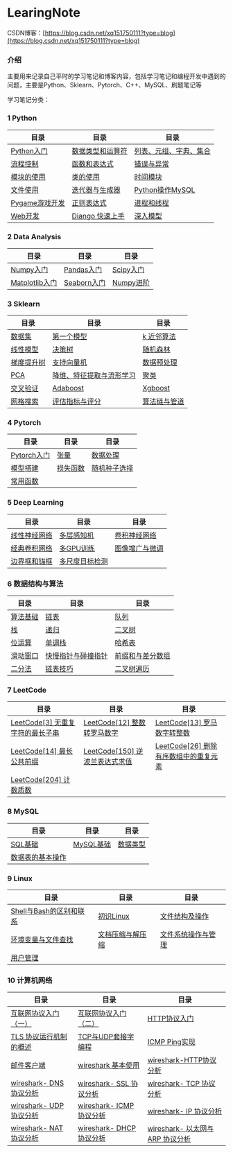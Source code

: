 # LearingNote

CSDN博客：[https://blog.csdn.net/xq151750111?type=blog](https://blog.csdn.net/xq151750111?type=blog)
### 介绍

主要用来记录自己平时的学习笔记和博客内容，包括学习笔记和编程开发中遇到的问题，主要是Python、Sklearn、Pytorch、C++、MySQL、刷题笔记等

学习笔记分类：

### 1 Python

| 目录 | 目录 |  目录 |
| --| -- | -- | 
|[Python入门](./2022/Python/Base)  |  [数据类型和运算符](./2022/Python/DataType) |   [列表、元组、字典、集合](./2022/Python/DataStructures) |
|  [流程控制](./2022/Python/ProcessControl)  |  [函数和表达式](./2022/Python/Function)  |  [错误与异常](./2022/Python/typeerror) |
| [模块的使用](./2022/Python/module)  | [类的使用](./2022/Python/Class)  | [时间模块](./2022/Python/Datatime) |
| [文件使用](./2022/Python/File)    | [迭代器与生成器](./2022/Python/iter)  | [Python操作MySQL](./2022/Python/DataBase)| 
| [Pygame游戏开发](./2022/Python/Pygame)   | [正则表达式](./2022/Python/Re)    | [进程和线程](./2022/Python/thread)|
| [Web开发](./2022/Python/Web)  |  [Diango 快速上手](./2022/Python/Web/Django%E5%BF%AB%E9%80%9F%E4%B8%8A%E6%89%8B.md)  |  [深入模型](./2022/Python/Web/%E6%B7%B1%E5%85%A5%E6%A8%A1%E5%9E%8B.md)   |

### 2 Data Analysis

|  目录 |  目录 | 目录  |
| --  |  -- | --  |
| [Numpy入门](./2022/DataAnalysis/01-numpy.md)  | [Pandas入门](./2022/DataAnalysis/02-pandas.md)  | [Scipy入门](./2022/DataAnalysis/03-scipy.md)  |
| [Matplotlib入门](./2022/DataAnalysis/04-matplotlib.md)  | [Seaborn入门](./2022/DataAnalysis/05-seaborn.md)  | [Numpy进阶](./2022/DataAnalysis/05-seed.md)  |


### 3 Sklearn

|  目录 |  目录 | 目录  |
| --  |  -- | --  |
| [数据集](./2022/Sklearn/01-数据集.md)  | [第一个模型](./2022/Sklearn/02-第一个模型.md)  | [k 近邻算法](./2022/Sklearn/03-k近邻算法.md)  |
| [线性模型](./2022/Sklearn/04-线性模型.md)  | [决策树](./2022/Sklearn/05-决策树.md)  | [随机森林](./2022/Sklearn/06-随机森林.md)  |
| [梯度提升树](./2022/Sklearn/07-梯度提升树.md)  | [支持向量机](./2022/Sklearn/08-支持向量机.md)  | [数据预处理](./2022/Sklearn/09-数据预处理.md)  |
| [PCA](./2022/Sklearn/10-PCA.md)  | [降维、特征提取与流形学习](./2022/Sklearn/11-降维、特征提取与流形学习.md)  | [聚类](./2022/Sklearn/12-聚类.md)  |
| [交叉验证](./2022/Sklearn/13-交叉验证.md)  | [Adaboost](./2022/Sklearn/14-Adaboost.md)  | [Xgboost](./2022/Sklearn/15-Xgboost.md)  |
| [网格搜索](./2022/Sklearn/16-网格搜索.md)  | [评估指标与评分](./2022/Sklearn/17-网格指标与评分.md)  | [算法链与管道](./2022/Sklearn/18-算法链与管道.md)  |

### 4 Pytorch

|  目录 |  目录 | 目录  |
| --  |  -- | --  |
| [Pytorch入门](./2022/Pytorch/00-pyotrch.md)  | [张量](./2022/Pytorch/01-tensor.md)  | [数据处理](./2022/Pytorch/02-dataset.md)  |
| [模型搭建](./2022/Pytorch/03-model.md)  | [损失函数](./2022/Pytorch/04-lossfunction.md)  | [随机种子选择](./2022/Pytorch/05-seed.md)  |
| [常用函数](./2022/Pytorch/07-funcition.md)  |   |   |


### 5 Deep Learning

|  目录 |  目录 | 目录  |
| --  |  -- | --  |
| [线性神经网络](./2022/d2l/01.%E7%BA%BF%E6%80%A7%E7%A5%9E%E7%BB%8F%E7%BD%91%E7%BB%9C.md)  | [多层感知机](./2022/d2l/02.%E5%A4%9A%E5%B1%82%E6%84%9F%E7%9F%A5%E6%9C%BA.md)  | [卷积神经网络](./2022/d2l/03.%E5%8D%B7%E7%A7%AF%E7%A5%9E%E7%BB%8F%E7%BD%91%E7%BB%9C.md)  |
| [经典卷积网络](./2022/d2l/04.%E7%BB%8F%E5%85%B8%E5%8D%B7%E7%A7%AF%E7%BD%91%E7%BB%9C.md)  | [多GPU训练](./2022/d2l/05.%E5%A4%9AGPU%E8%AE%AD%E7%BB%83.md)  | [图像增广与微调](./2022/d2l/06.%E5%9B%BE%E5%83%8F%E5%A2%9E%E5%B9%BF%E4%B8%8E%E5%BE%AE%E8%B0%83.md)  |
| [边界框和锚框](./2022/d2l/07.%E8%BE%B9%E7%95%8C%E6%A1%86%E5%92%8C%E9%94%9A%E6%A1%86.md)  |  [多尺度目标检测 ](./2022/d2l/08.%E5%A4%9A%E5%B0%BA%E5%BA%A6%E7%9B%AE%E6%A0%87%E6%A3%80%E6%B5%8B.md) |   |


### 6 数据结构与算法

|  目录 |  目录 | 目录  |
| --  |  -- | --  |
| [算法基础](./2022/algorithm/base/base.md)  | [链表](./2022/algorithm/UnorderedList/unorderedList.md)  | [队列](./2022/algorithm/Queue/queue.md)  |
| [栈](./2022/algorithm/Stack/stack.md)  | [递归](./2022/algorithm/Recursion/recursion.md)  | [二叉树](./2022/algorithm/Tree/)  |
| [位运算](./2022/algorithm/%E4%BD%8D%E8%BF%90%E7%AE%97/%E4%BD%8D%E8%BF%90%E7%AE%97.md)  | [单调栈](./2022/algorithm/Array/%E5%8D%95%E8%B0%83%E6%A0%88.md)  | [哈希表](./2022/algorithm/Array/%E5%93%88%E5%B8%8C%E8%A1%A8.md)  |
| [滑动窗口](./2022/algorithm/Array/%E6%BB%91%E5%8A%A8%E7%AA%97%E5%8F%A3.md)  | [快慢指针与碰撞指针](./2022/algorithm/Array/%E6%BB%91%E5%8A%A8%E7%AA%97%E5%8F%A3.md)  | [前缀和与差分数组](./2022/algorithm/Array/%E5%BF%AB%E6%85%A2%E6%8C%87%E9%92%88%E4%B8%8E%E7%A2%B0%E6%92%9E%E6%8C%87%E9%92%88.md)  |
| [二分法](./2022/algorithm/skills/%E4%BA%8C%E5%88%86%E6%B3%95.md)  | [链表技巧](./2022/algorithm/UnorderedList/%E9%93%BE%E8%A1%A8%E6%8A%80%E5%B7%A7.md)  | [二叉树遍历](./2022/algorithm/Tree/%E4%BA%8C%E5%8F%89%E6%A0%91%E9%81%8D%E5%8E%86.md)  |

### 7 LeetCode

|  目录 |  目录 | 目录  |
| --  |  -- | --  |
| [LeetCode[3] 无重复字符的最长子串](./2022/LeetCode/%E7%AC%94%E8%AE%B0/2301/LeetCode%5B3%5D%20%E6%97%A0%E9%87%8D%E5%A4%8D%E5%AD%97%E7%AC%A6%E7%9A%84%E6%9C%80%E9%95%BF%E5%AD%90%E4%B8%B2.md)  | [LeetCode[12] 整数转罗马数字](./2022/LeetCode/%E7%AC%94%E8%AE%B0/2301/LeetCode%5B12%5D%20%E6%95%B4%E6%95%B0%E8%BD%AC%E7%BD%97%E9%A9%AC%E6%95%B0%E5%AD%97.md)  | [LeetCode[13] 罗马数字转整数](./2022/LeetCode/%E7%AC%94%E8%AE%B0/2301/LeetCode%5B13%5D%20%E7%BD%97%E9%A9%AC%E6%95%B0%E5%AD%97%E8%BD%AC%E6%95%B4%E6%95%B0.md)  |
| [LeetCode[14] 最长公共前缀](./2022/LeetCode/%E7%AC%94%E8%AE%B0/2301/LeetCode%5B14%5D%20%E6%9C%80%E9%95%BF%E5%85%AC%E5%85%B1%E5%89%8D%E7%BC%80.md)  | [LeetCode[150] 逆波兰表达式求值](./2022/LeetCode/%E7%AC%94%E8%AE%B0/2301/LeetCode%5B150%5D%20%E9%80%86%E6%B3%A2%E5%85%B0%E8%A1%A8%E8%BE%BE%E5%BC%8F%E6%B1%82%E5%80%BC.md)  | [LeetCode[26] 删除有序数组中的重复元素](./2022/LeetCode/%E7%AC%94%E8%AE%B0/2302/LeetCode%5B26%5D%20%E5%88%A0%E9%99%A4%E6%9C%89%E5%BA%8F%E6%95%B0%E7%BB%84%E4%B8%AD%E7%9A%84%E9%87%8D%E5%A4%8D%E5%85%83%E7%B4%A0.md)  |
| [LeetCode[204] 计数质数](./2022/LeetCode/%E7%AC%94%E8%AE%B0/2302/LeetCode%5B204%5D%20%E8%AE%A1%E6%95%B0%E8%B4%A8%E6%95%B0.md)  |   |   |

### 8 MySQL

|  目录 |  目录 | 目录  |
| --  |  -- | --  |
| [SQL基础](./2022/Mysql/01.SQL%E5%9F%BA%E7%A1%80.md)  | [MySQL基础](./2022/Mysql/02.MYSQL%E5%9F%BA%E7%A1%80.md)  | [数据类型](./2022/Mysql/03.%E6%95%B0%E6%8D%AE%E7%B1%BB%E5%9E%8B.md)  |
| [数据表的基本操作](./2022/Mysql/04.%E6%95%B0%E6%8D%AE%E8%A1%A8%E7%9A%84%E5%9F%BA%E6%9C%AC%E6%93%8D%E4%BD%9C.md)  |   |   |


### 9 Linux

|  目录 |  目录 | 目录  |
| --  |  -- | --  |
| [Shell与Bash的区别和联系](./2022/Linux/01.Shell%E4%B8%8EBash%E7%9A%84%E5%8C%BA%E5%88%AB%E5%92%8C%E8%81%94%E7%B3%BB.md)  | [初识Linux](./2022/Linux/02.%E5%88%9D%E8%AF%86Linux.md)  | [文件结构及操作](./2022/Linux/03.%E6%96%87%E4%BB%B6%E7%BB%93%E6%9E%84%E5%8F%8A%E6%93%8D%E4%BD%9C.md)  |
| [环境变量与文件查找](./2022/Linux/04.%E7%8E%AF%E5%A2%83%E5%8F%98%E9%87%8F%E4%B8%8E%E6%96%87%E4%BB%B6%E6%9F%A5%E6%89%BE.md)  | [文档压缩与解压缩](./2022/Linux/05.%E6%96%87%E6%A1%A3%E5%8E%8B%E7%BC%A9%E4%B8%8E%E8%A7%A3%E5%8E%8B%E7%BC%A9.md)  |  [文件系统操作与管理](./2022/Linux/06.%E6%96%87%E4%BB%B6%E7%B3%BB%E7%BB%9F%E6%93%8D%E4%BD%9C%E4%B8%8E%E7%AE%A1%E7%90%86.md) |
| [用户管理](./2022/Linux/07.%E7%94%A8%E6%88%B7%E7%AE%A1%E7%90%86.md)      |       |   |


### 10 计算机网络
|  目录 |  目录 | 目录  |
| --  |  -- | --  |
| [互联网协议入门（一）](./2022/计算机基础/%E8%AE%A1%E7%AE%97%E6%9C%BA%E7%BD%91%E7%BB%9C/%E4%BA%92%E8%81%94%E7%BD%91%E5%8D%8F%E8%AE%AE%E5%85%A5%E9%97%A8%EF%BC%88%E4%B8%80%EF%BC%89.md) | [互联网协议入门（二）](./2022/计算机基础/%E8%AE%A1%E7%AE%97%E6%9C%BA%E7%BD%91%E7%BB%9C/%E4%BA%92%E8%81%94%E7%BD%91%E5%8D%8F%E8%AE%AE%E5%85%A5%E9%97%A8%EF%BC%88%E4%BA%8C%EF%BC%89.md)  | [HTTP协议入门](./2022/计算机基础/%E8%AE%A1%E7%AE%97%E6%9C%BA%E7%BD%91%E7%BB%9C/HTTP%E5%8D%8F%E8%AE%AE%E5%85%A5%E9%97%A8.md)  |
| [TLS 协议运行机制的概述](./2022/计算机基础/%E8%AE%A1%E7%AE%97%E6%9C%BA%E7%BD%91%E7%BB%9C/SSL/TLS%E5%8D%8F%E8%AE%AE%E8%BF%90%E8%A1%8C%E6%9C%BA%E5%88%B6%E7%9A%84%E6%A6%82%E8%BF%B0.md)  |  [TCP与UDP套接字编程](./2022/计算机基础/%E8%AE%A1%E7%AE%97%E6%9C%BA%E7%BD%91%E7%BB%9C/TCP%E4%B8%8EUDP%E5%A5%97%E6%8E%A5%E5%AD%97%E7%BC%96%E7%A8%8B.md) |  [ICMP Ping实现](./2022/计算机基础/%E8%AE%A1%E7%AE%97%E6%9C%BA%E7%BD%91%E7%BB%9C/ICMP%20Ping%E5%AE%9E%E7%8E%B0.md) |
| [邮件客户端](./2022/计算机基础/%E8%AE%A1%E7%AE%97%E6%9C%BA%E7%BD%91%E7%BB%9C/%E9%82%AE%E4%BB%B6%E5%AE%A2%E6%88%B7%E7%AB%AF.md)  |  [wireshark 基本使用](./2022/计算机基础/%E8%AE%A1%E7%AE%97%E6%9C%BA%E7%BD%91%E7%BB%9C/wireshark%20%E5%9F%BA%E6%9C%AC%E4%BD%BF%E7%94%A8.md) |  [wireshark-HTTP协议分析](./2022/计算机基础/%E8%AE%A1%E7%AE%97%E6%9C%BA%E7%BD%91%E7%BB%9C/Wireshark-HTTP.md) |
| [wireshark- DNS 协议分析](./2022/计算机基础/%E8%AE%A1%E7%AE%97%E6%9C%BA%E7%BD%91%E7%BB%9C/Wireshark-DNS.md)  |  [wireshark- SSL 协议分析](./2022/计算机基础/%E8%AE%A1%E7%AE%97%E6%9C%BA%E7%BD%91%E7%BB%9C/Wireshark-SSL.md) |  [wireshark- TCP 协议分析](./2022/计算机基础) |
| [wireshark- UDP 协议分析](./2022/计算机基础/%E8%AE%A1%E7%AE%97%E6%9C%BA%E7%BD%91%E7%BB%9C/Wireshark-UDP%E5%8D%8F%E8%AE%AE%E5%88%86%E6%9E%90.md)  |  [wireshark- ICMP 协议分析](./2022/计算机基础/%E8%AE%A1%E7%AE%97%E6%9C%BA%E7%BD%91%E7%BB%9C/Wireshark-ICMP%E5%8D%8F%E8%AE%AE%E5%88%86%E6%9E%90.md) |  [wireshark- IP 协议分析](./2022/计算机基础/%E8%AE%A1%E7%AE%97%E6%9C%BA%E7%BD%91%E7%BB%9C/Wireshark-IP%E5%8D%8F%E8%AE%AE%E5%88%86%E6%9E%90.md) |
| [wireshark- NAT 协议分析](./2022/计算机基础/%E8%AE%A1%E7%AE%97%E6%9C%BA%E7%BD%91%E7%BB%9C/Wireshark-NAT%E5%8D%8F%E8%AE%AE%E5%88%86%E6%9E%90.md)  |  [wireshark- DHCP 协议分析](./2022/计算机基础/%E8%AE%A1%E7%AE%97%E6%9C%BA%E7%BD%91%E7%BB%9C/) |  [wireshark- 以太网与 ARP 协议分析](./2022/计算机基础/%E8%AE%A1%E7%AE%97%E6%9C%BA%E7%BD%91%E7%BB%9C/Wireshark-%E4%BB%A5%E5%A4%AA%E7%BD%91%E4%B8%8EARP%E5%8D%8F%E8%AE%AE%E5%88%86%E6%9E%90.md) |